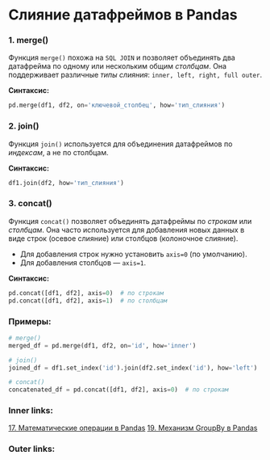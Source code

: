   

# Слияние датафреймов в Pandas

### 1. **merge()**
Функция `merge()` похожа на `SQL JOIN` и позволяет объединять два датафрейма по одному или нескольким общим *столбцам*. 
Она поддерживает различные *типы слияния*: `inner, left, right, full outer`.

**Синтаксис:**
```python
pd.merge(df1, df2, on='ключевой_столбец', how='тип_слияния')
```

### 2. **join()**
Функция `join()` используется для объединения датафреймов по *индексам*, а не по столбцам. 

**Синтаксис:**
```python
df1.join(df2, how='тип_слияния')
```

### 3. **concat()**
Функция `concat()` позволяет объединять датафреймы по *строкам* или *столбцам*. Она часто используется для добавления новых данных в виде строк (осевое слияние) или столбцов (колоночное слияние).
- Для добавления строк нужно установить `axis=0` (по умолчанию).
- Для добавления столбцов — `axis=1`.

**Синтаксис:**
```python
pd.concat([df1, df2], axis=0)  # по строкам
pd.concat([df1, df2], axis=1)  # по столбцам
```

### Примеры:
```python
# merge()
merged_df = pd.merge(df1, df2, on='id', how='inner')

# join()
joined_df = df1.set_index('id').join(df2.set_index('id'), how='left')

# concat()
concatenated_df = pd.concat([df1, df2], axis=0)  # по строкам
```

### Inner links:
[17. Математические операции в Pandas](2.%20Theory/Big%20Data/17.%20Математические%20операции%20в%20Pandas.md)
[19. Механизм GroupBy в Pandas](2.%20Theory/Big%20Data/19.%20Механизм%20GroupBy%20в%20Pandas.md)
### Outer links: